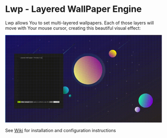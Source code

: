 # Lwp - Layered WallPaper Engine
Lwp allows You to set multi-layered wallpapers. Each of those layers will move with Your mouse cursor, creating this beautiful visual effect:

![](preview.gif)

See [Wiki](https://github.com/jszczerbinsky/lwp/wiki) for installation and configuration instructions

